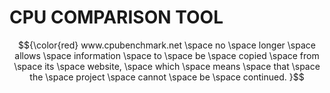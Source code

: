 

# CPU COMPARISON TOOL

 $${\color{red} www.cpubenchmark.net \space no \space longer \space allows \space information \space to \space be \space copied \space from \space its \space website, \space which \space means \space that \space the \space project \space cannot \space be \space continued. }$$
 
